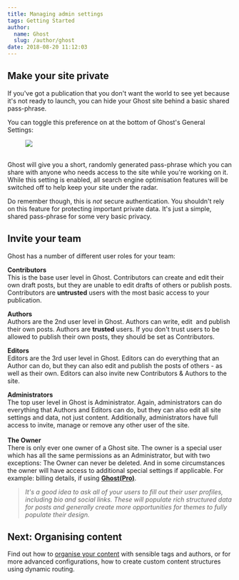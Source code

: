 ```yaml
---
title: Managing admin settings
tags: Getting Started
author:
  name: Ghost
  slug: /author/ghost
date: 2018-08-20 11:12:03
---
```


<h2 id="make-your-site-private">Make your site private</h2><p>If you've got a publication that you don't want the world to see yet because it's not ready to launch, you can hide your Ghost site behind a basic shared pass-phrase.</p><p>You can toggle this preference on at the bottom of Ghost's General Settings:</p><figure class="kg-card kg-image-card"><img src="https://casper.ghost.org/v1.0.0/images/private.png" class="kg-image"></figure><p><br>Ghost will give you a short, randomly generated pass-phrase which you can share with anyone who needs access to the site while you're working on it. While this setting is enabled, all search engine optimisation features will be switched off to help keep your site under the radar.</p><p>Do remember though, this is <em>not</em> secure authentication. You shouldn't rely on this feature for protecting important private data. It's just a simple, shared pass-phrase for some very basic privacy.</p><h2 id="invite-your-team">Invite your team </h2><p>Ghost has a number of different user roles for your team:</p><p><strong>Contributors</strong><br>This is the base user level in Ghost. Contributors can create and edit their own draft posts, but they are unable to edit drafts of others or publish posts. Contributors are <strong>untrusted</strong> users with the most basic access to your publication.</p><p><strong>Authors</strong><br>Authors are the 2nd user level in Ghost. Authors can write, edit  and publish their own posts. Authors are <strong>trusted</strong> users. If you don't trust users to be allowed to publish their own posts, they should be set as Contributors.</p><p><strong>Editors</strong><br>Editors are the 3rd user level in Ghost. Editors can do everything that an Author can do, but they can also edit and publish the posts of others - as well as their own. Editors can also invite new Contributors &amp; Authors to the site.</p><p><strong>Administrators</strong><br>The top user level in Ghost is Administrator. Again, administrators can do everything that Authors and Editors can do, but they can also edit all site settings and data, not just content. Additionally, administrators have full access to invite, manage or remove any other user of the site.<br><br><strong>The Owner</strong><br>There is only ever one owner of a Ghost site. The owner is a special user which has all the same permissions as an Administrator, but with two exceptions: The Owner can never be deleted. And in some circumstances the owner will have access to additional special settings if applicable. For example: billing details, if using <a href="https://ghost.org/pricing/"><strong>Ghost(Pro)</strong></a>.</p><blockquote><em>It's a good idea to ask all of your users to fill out their user profiles, including bio and social links. These will populate rich structured data for posts and generally create more opportunities for themes to fully populate their design.</em></blockquote><h2 id="next-organising-content">Next: Organising content</h2><p>Find out how to <a href="https://demo.ghost.io/organising-content/">organise your content</a> with sensible tags and authors, or for more advanced configurations, how to create custom content structures using dynamic routing.</p>
